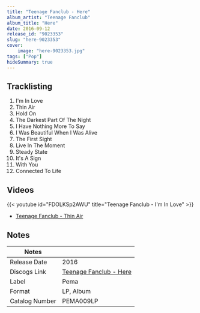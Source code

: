 ```yaml
---
title: "Teenage Fanclub - Here"
album_artist: "Teenage Fanclub"
album_title: "Here"
date: 2016-09-12
release_id: "9023353"
slug: "here-9023353"
cover:
    image: "here-9023353.jpg"
tags: ["Pop"]
hideSummary: true
---
```


## Tracklisting
1. I'm In Love
2. Thin Air
3. Hold On
4. The Darkest Part Of The Night
5. I Have Nothing More To Say
6. I Was Beautiful When I Was Alive
7. The First Sight
8. Live In The Moment
9. Steady State
10. It's A Sign
11. With You
12. Connected To Life

## Videos
{{< youtube id="FDOLKSp2AWU" title="Teenage Fanclub - I'm In Love" >}}
- [Teenage Fanclub - Thin Air](https://www.youtube.com/watch?v=wjAl8jqdMjg)

## Notes

| Notes          |             |
| ---------------| ----------- |
| Release Date   | 2016 |
| Discogs Link   | [Teenage Fanclub - Here](https://www.discogs.com/release/9023353) |
| Label          | Pema |
| Format         | LP, Album |
| Catalog Number | PEMA009LP |

